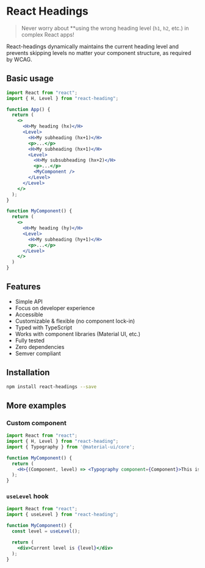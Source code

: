 # React Headings

> Never worry about **using the wrong heading level (`h1`, `h2`, etc.) in complex React apps!

React-headings dynamically maintains the current heading level and prevents skipping levels no matter your component structure, as required by WCAG.

## Basic usage

```jsx
import React from "react";
import { H, Level } from "react-heading";

function App() {
  return (
    <>
      <H>My heading (hx)</H>
      <Level>
        <H>My subheading (hx+1)</H>
        <p>...</p>
        <H>My subheading (hx+1)</H>
        <Level>
          <H>My subsubheading (hx+2)</H>
          <p>...</p>
          <MyComponent />
        </Level>
      </Level>
    </>
  );
}

function MyComponent() {
  return (
    <>
      <H>My heading (hy)</H>
      <Level>
        <H>My subheading (hy+1)</H>
        <p>...</p>
      </Level>
    </>
  )
}
```

## Features

- Simple API
- Focus on developer experience
- Accessible
- Customizable & flexible (no component lock-in)
- Typed with TypeScript
- Works with component libraries (Material UI, etc.)
- Fully tested
- Zero dependencies
- Semver compliant
<!-- - Tiny (less than x kb) -->

## Installation

```bash
npm install react-headings --save
```

## More examples

### Custom component

```jsx
import React from "react";
import { H, Level } from "react-heading";
import { Typography } from '@material-ui/core';

function MyComponent() {
  return (
    <H>{(Component, level) => <Typography component={Component}>This is a h{level}</Typography>}</H>
  );
}
```

### `useLevel` hook

```jsx
import React from "react";
import { useLevel } from "react-heading";

function MyComponent() {
  const level = useLevel();

  return (
    <div>Current level is {level}</div>
  );
}
```
